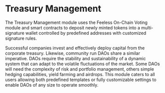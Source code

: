 # Treasury Management

The Treasury Management module uses the Feeless On-Chain Voting module and smart contracts to deposit newly minted tokens into a multi-signature wallet controlled by predefined addresses with customized signature rules.

Successful companies invest and effectively deploy capital from the corporate treasury. Likewise, community run DAOs share a similar imperative. DAOs require the stability and sustainability of a dynamic system that can adapt to the volatile fluctuations of the market. Some DAOs will need the complexity of risk and portfolio management, others simple hedging capabilities, yield farming and airdrops. This module caters to all users allowing both predefined templates or fully customizable settings to enable DAOs of any size to operate smoothly.
